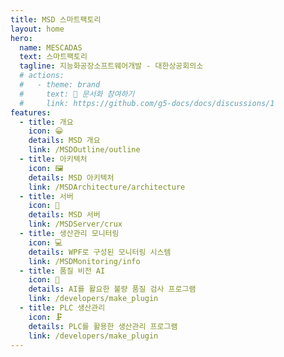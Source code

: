 ```yaml
---
title: MSD 스마트팩토리
layout: home
hero:
  name: MESCADAS
  text: 스마트팩토리
  tagline: 지능화공장소프트웨어개발 - 대한상공회의소
  # actions:
  #   - theme: brand
  #     text: 📝 문서화 참여하기
  #     link: https://github.com/g5-docs/docs/discussions/1
features:
  - title: 개요
    icon: 😀
    details: MSD 개요
    link: /MSDOutline/outline
  - title: 아키텍처
    icon: 🖼️
    details: MSD 아키텍처
    link: /MSDArchitecture/architecture
  - title: 서버
    icon: 📡
    details: MSD 서버
    link: /MSDServer/crux
  - title: 생산관리 모니터링
    icon: 💻
    details: WPF로 구성된 모니터링 시스템
    link: /MSDMonitoring/info
  - title: 품질 비전 AI
    icon: 🧩
    details: AI를 활요한 불량 품질 검사 프로그램
    link: /developers/make_plugin
  - title: PLC 생산관리
    icon: 🗜️
    details: PLC를 활용한 생산관리 프로그램
    link: /developers/make_plugin
---
```


